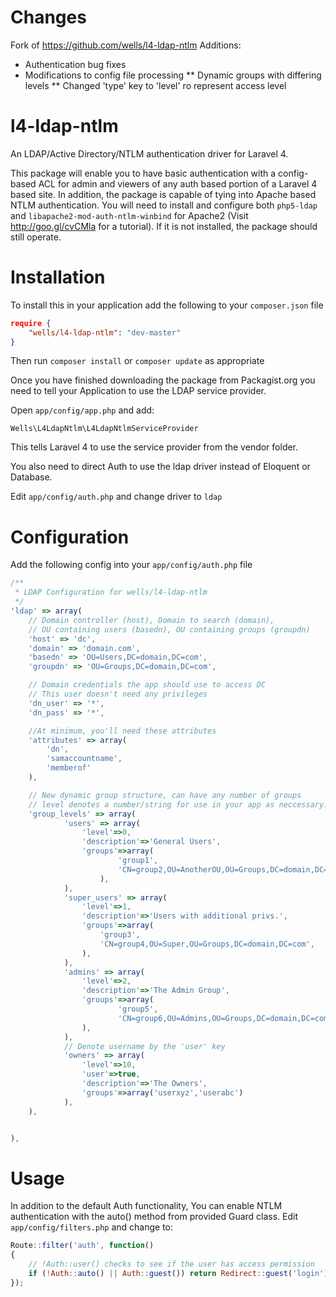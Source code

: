 Changes
============
Fork of https://github.com/wells/l4-ldap-ntlm 
Additions:
* Authentication bug fixes
* Modifications to config file processing
** Dynamic groups with differing levels
** Changed 'type' key to 'level' ro represent access level


l4-ldap-ntlm
============

An LDAP/Active Directory/NTLM authentication driver for Laravel 4.

This package will enable you to have basic authentication with a config-based ACL for admin and viewers of any auth based portion of a Laravel 4 based site. In addition, the package is capable of tying into Apache based NTLM authentication. You will need to install and configure both `php5-ldap` and `libapache2-mod-auth-ntlm-winbind` for Apache2 (Visit http://goo.gl/cvCMla for a tutorial). If it is not installed, the package should still operate.

Installation
============

To install this in your application add the following to your `composer.json` file

```json
require {
	"wells/l4-ldap-ntlm": "dev-master"
}
```

Then run `composer install` or `composer update` as appropriate

Once you have finished downloading the package from Packagist.org you need to tell your Application to use the LDAP service provider.

Open `app/config/app.php` and add:

`Wells\L4LdapNtlm\L4LdapNtlmServiceProvider`

This tells Laravel 4 to use the service provider from the vendor folder.

You also need to direct Auth to use the ldap driver instead of Eloquent or Database. 

Edit `app/config/auth.php` and change driver to `ldap`

Configuration
=============

Add the following config into your `app/config/auth.php` file

```js
/**
 * LDAP Configuration for wells/l4-ldap-ntlm
 */
'ldap' => array(
	// Domain controller (host), Domain to search (domain), 
	// OU containing users (basedn), OU containing groups (groupdn)
	'host' => 'dc',
	'domain' => 'domain.com',
	'basedn' => 'OU=Users,DC=domain,DC=com',
	'groupdn' => 'OU=Groups,DC=domain,DC=com',

	// Domain credentials the app should use to access DC
	// This user doesn't need any privileges
	'dn_user' => '*',
	'dn_pass' => '*',

	//At minimum, you'll need these attributes
	'attributes' => array(
		'dn', 
		'samaccountname',
		'memberof'
	),

    // New dynamic group structure, can have any number of groups
    // level denotes a number/string for use in your app as neccessary.
    'group_levels' => array(
            'users' => array(
                'level'=>0,
                'description'=>'General Users',
                'groups'=>array(
                        'group1',
                        'CN=group2,OU=AnotherOU,OU=Groups,DC=domain,DC=com',
                    ),
            ),
            'super_users' => array(
                'level'=>1,
                'description'=>'Users with additional privs.',
                'groups'=>array(
                    'group3',
                    'CN=group4,OU=Super,OU=Groups,DC=domain,DC=com',
                ),
            ),
            'admins' => array(
                'level'=>2,
                'description'=>'The Admin Group',
                'groups'=>array(
                        'group5',
                        'CN=group6,OU=Admins,OU=Groups,DC=domain,DC=com',
                ),
            ),
            // Denote username by the 'user' key
            'owners' => array(
                'level'=>10,
                'user'=>true,
                'description'=>'The Owners',
                'groups'=>array('userxyz','userabc')
            ),
    ),


),
```

Usage
======

In addition to the default Auth functionality, You can enable NTLM authentication with the auto() method from provided Guard class. Edit `app/config/filters.php` and change to:

```js
Route::filter('auth', function()
{
	// !Auth::user() checks to see if the user has access permission
	if (!Auth::auto() || Auth::guest()) return Redirect::guest('login');
});
```

